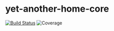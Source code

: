 # yet-another-home-core
[![Build Status](https://travis-ci.org/yet-another-smart-home/core.svg?branch=master)](https://travis-ci.org/yet-another-smart-home/core)
![Coverage]('coverage.svg')
